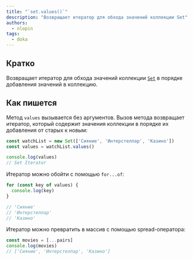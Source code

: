```yaml
---
title: "`set.values()`"
description: "Возвращает итератор для обхода значений коллекции Set"
authors:
  - nlopin
tags:
  - doka
---
```


## Кратко

Возвращает итератор для обхода значений коллекции [`Set`](/js/set) в порядке добавления значений в коллекцию.

## Как пишется

Метод `values` вызывается без аргументов. Вызов метода возвращает итератор, который содержит значения коллекции в порядке их добавления от старых к новым:

```js
const watchList = new Set(['Сияние', 'Интерстеллар', 'Казино'])
const values = watchList.values()

console.log(values)
// Set Iterator
```

Итератор можно обойти с помощью `for...of`:

```js
for (const key of values) {
  console.log(key)
}

// 'Сияние'
// 'Интерстеллар'
// 'Казино'
```

Итератор можно превратить в массив с помощью spread-оператора:

```js
const movies = [...pairs]
console.log(movies)
// ['Сияние', 'Интерстеллар', 'Казино']
```
